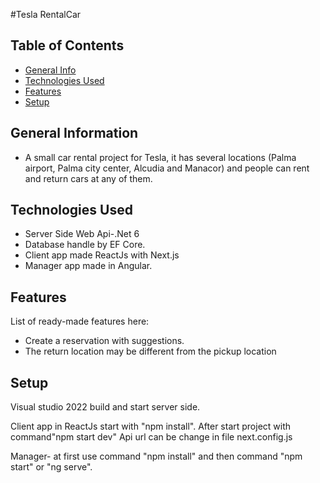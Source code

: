 #Tesla RentalCar 

## Table of Contents
* [General Info](#general-information)
* [Technologies Used](#technologies-used)
* [Features](#features)
* [Setup](#setup)


## General Information
- A small car rental project for Tesla, it has several locations (Palma airport, Palma city center, Alcudia and Manacor) and people can rent and return cars at any of them.  

## Technologies Used
- Server Side Web Api-.Net 6
- Database handle by EF Core.
- Client app made ReactJs with Next.js
- Manager app made in Angular. 
 

## Features
List of ready-made features here:
- Create a reservation with suggestions.
- The return location may be different from the pickup location

## Setup
Visual studio 2022 build and start server side. 

Client app in ReactJs start with "npm install".
After start project with command"npm start dev"
Api url can be change in file next.config.js

Manager- at first use command "npm install" 
and then command "npm start" or "ng serve".
